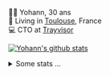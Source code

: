 <p>
  👨🏻 <bold>Yohann</bold>, 30 ans<br/>
  💼 Living in <a href="https://www.google.com/maps?q=toulouse">Toulouse</a>, France<br/>
  💻 CTO at <a href="https://trayvisor.com/">Trayvisor</a><br/>
</p>

<a href="https://github.com/anuraghazra/github-readme-stats"><img align="center" src="https://github-readme-stats-dviw-8taegaswk-yohann84ls-projects.vercel.app//api?username=yohann84L&show_icons=true&include_all_commits=true" alt="Yohann's github stats" /> </a>


<details>
  <summary>Some stats ...</summary><br/>
  

<!--START_SECTION:waka-->
![Code Time](http://img.shields.io/badge/Code%20Time-1%2C232%20hrs%2015%20mins-blue)

![Profile Views](http://img.shields.io/badge/Profile%20Views-0-blue)

**🐱 My GitHub Data** 

> 📦 440.9 kB Used in GitHub's Storage 
 > 
> 🏆 0 Contributions in the Year 2025
 > 
> 🚫 Not Opted to Hire
 > 
> 📜 26 Public Repositories 
 > 
> 🔑 21 Private Repositories 
 > 
**I'm an Early 🐤** 

```text
🌞 Morning                23675 commits       ████████░░░░░░░░░░░░░░░░░   30.04 % 
🌆 Daytime                45402 commits       ██████████████░░░░░░░░░░░   57.60 % 
🌃 Evening                9597 commits        ███░░░░░░░░░░░░░░░░░░░░░░   12.18 % 
🌙 Night                  148 commits         ░░░░░░░░░░░░░░░░░░░░░░░░░   00.19 % 
```
📅 **I'm Most Productive on Wednesday** 

```text
Monday                   14952 commits       █████░░░░░░░░░░░░░░░░░░░░   18.97 % 
Tuesday                  14797 commits       █████░░░░░░░░░░░░░░░░░░░░   18.77 % 
Wednesday                16359 commits       █████░░░░░░░░░░░░░░░░░░░░   20.75 % 
Thursday                 16051 commits       █████░░░░░░░░░░░░░░░░░░░░   20.36 % 
Friday                   15142 commits       █████░░░░░░░░░░░░░░░░░░░░   19.21 % 
Saturday                 548 commits         ░░░░░░░░░░░░░░░░░░░░░░░░░   00.70 % 
Sunday                   973 commits         ░░░░░░░░░░░░░░░░░░░░░░░░░   01.23 % 
```


📊 **This Week I Spent My Time On** 

```text
🕑︎ Time Zone: Europe/Paris

💬 Programming Languages: 
JavaScript               46 mins             █████████████████████████   99.27 % 
JSON                     0 secs              ░░░░░░░░░░░░░░░░░░░░░░░░░   00.69 % 
Other                    0 secs              ░░░░░░░░░░░░░░░░░░░░░░░░░   00.04 % 

🔥 Editors: 
Cursor                   44 mins             ████████████████████████░   95.50 % 
Zed                      2 mins              █░░░░░░░░░░░░░░░░░░░░░░░░   04.50 % 

💻 Operating System: 
Mac                      46 mins             █████████████████████████   100.00 % 
```

**I Mostly Code in Python** 

```text
Python                   25 repos            ██████████████░░░░░░░░░░░   54.35 % 
Jupyter Notebook         4 repos             ██░░░░░░░░░░░░░░░░░░░░░░░   08.70 % 
JavaScript               3 repos             ██░░░░░░░░░░░░░░░░░░░░░░░   06.52 % 
HTML                     2 repos             █░░░░░░░░░░░░░░░░░░░░░░░░   04.35 % 
Shell                    1 repo              █░░░░░░░░░░░░░░░░░░░░░░░░   02.17 % 
```




 Last Updated on 23/04/2025 00:43:40 UTC
<!--END_SECTION:waka-->
